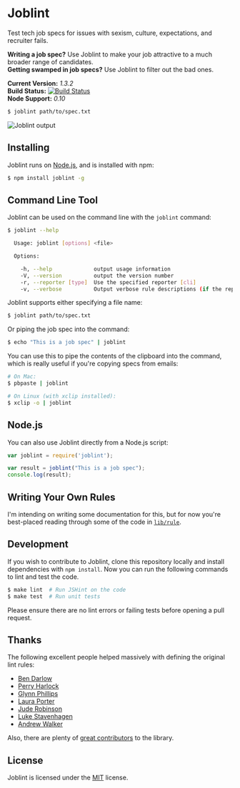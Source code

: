 Joblint
=======

Test tech job specs for issues with sexism, culture, expectations, and recruiter fails.

**Writing a job spec?** Use Joblint to make your job attractive to a much broader range of candidates.  
**Getting swamped in job specs?** Use Joblint to filter out the bad ones.

**Current Version:** *1.3.2*  
**Build Status:** [![Build Status][travis-img]][travis]  
**Node Support:** *0.10*  

```sh
$ joblint path/to/spec.txt
```

![Joblint output](https://f.cloud.github.com/assets/138944/1235001/20881c1e-2996-11e3-9712-332325333766.png)



Installing
----------

Joblint runs on [Node.js][node], and is installed with npm:

```sh
$ npm install joblint -g
```


Command Line Tool
-----------------

Joblint can be used on the command line with the `joblint` command:

```sh
$ joblint --help

  Usage: joblint [options] <file>

  Options:

    -h, --help             output usage information
    -V, --version          output the version number
    -r, --reporter [type]  Use the specified reporter [cli]
    -v, --verbose          Output verbose rule descriptions (if the reporter supports them)

```

Joblint supports either specifying a file name:

```sh
$ joblint path/to/spec.txt
```

Or piping the job spec into the command:

```sh
$ echo "This is a job spec" | joblint
```

You can use this to pipe the contents of the clipboard into the command, which is really useful if you're copying specs from emails:

```sh
# On Mac:
$ pbpaste | joblint

# On Linux (with xclip installed):
$ xclip -o | joblint
```


Node.js
-------

You can also use Joblint directly from a Node.js script:

```js
var joblint = require('joblint');

var result = joblint("This is a job spec");
console.log(result);
```


Writing Your Own Rules
----------------------

I'm intending on writing some documentation for this, but for now you're best-placed reading through some of the code in [`lib/rule`](lib/rule).


Development
-----------

If you wish to contribute to Joblint, clone this repository locally and install dependencies with `npm install`. Now you can run the following commands to lint and test the code.

```sh
$ make lint  # Run JSHint on the code
$ make test  # Run unit tests
```

Please ensure there are no lint errors or failing tests before opening a pull request.


Thanks
------

The following excellent people helped massively with defining the original lint rules:

- [Ben Darlow](http://www.kapowaz.net/)
- [Perry Harlock](http://www.phwebs.co.uk/)
- [Glynn Phillips](http://www.glynnphillips.co.uk/)
- [Laura Porter](https://twitter.com/laurabygaslight)
- [Jude Robinson](https://twitter.com/j0000d)
- [Luke Stavenhagen](https://twitter.com/stavi)
- [Andrew Walker](https://twitter.com/moddular)

Also, there are plenty of [great contributors][contrib] to the library.


License
-------

Joblint is licensed under the [MIT][mit] license.



[contrib]: https://github.com/rowanmanning/joblint/graphs/contributors
[mit]: http://opensource.org/licenses/mit-license.php
[node]: http://nodejs.org/
[travis]: https://travis-ci.org/rowanmanning/joblint
[travis-img]: https://travis-ci.org/rowanmanning/joblint.png?branch=master
